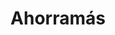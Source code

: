 ---
title: "Ahorramás"
url: /madrid/ahorramas-calle-del-camino-de-los-vinateros/
shop: supermercado
---